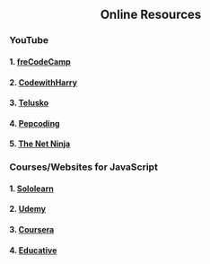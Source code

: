 <h2 align="center">Online Resources</h2>
<h3>YouTube</h3>
<h4> 1. <a href="https://www.youtube.com/watch?v=PkZNo7MFNFg"> freCodeCamp</a></h4>
<h4> 2. <a href="https://www.youtube.com/watch?v=cvvwkgp4HBg&list=PLu0W_9lII9ajyk081To1Cbt2eI5913SsL"> CodewithHarry</a></h4>
<h4> 3. <a href="https://www.youtube.com/watch?v=uDwSnnhl1Ng&list=PLsyeobzWxl7qtP8Lo9TReqUMkiOp446cV"> Telusko</a></h4>
<h4> 4. <a href="https://www.youtube.com/watch?v=mrEcfu-ByDw&list=PL-Jc9J83PIiGT2wmeqRM6ZcjdsqlFvDMz"> Pepcoding</a></h4>
<h4> 5. <a href="https://www.youtube.com/watch?v=qoSksQ4s_hg&list=PL4cUxeGkcC9i9Ae2D9Ee1RvylH38dKuET"> The Net Ninja</a></h4>
<h3>Courses/Websites for JavaScript</h3>
<h4> 1. <a href="https://www.sololearn.com/learning/1024"> Sololearn</a></h4>
<h4> 2. <a href="https://www.udemy.com/course/javascript-essentials/?LSNPUBID=JVFxdTr9V80&ranEAID=JVFxdTr9V80&ranMID=39197&ranSiteID=JVFxdTr9V80-WXgXNTzdv6yDAsEfSZUMpA&utm_medium=udemyads&utm_source=aff-campaign "> Udemy</a></h4>
<h4> 3. <a href="https://www.coursera.org/learn/javascript?ranMID=40328&ranEAID=JVFxdTr9V80&ranSiteID=JVFxdTr9V80-f9kwjAq3wJag2ktNl6p1HQ&siteID=JVFxdTr9V80-f9kwjAq3wJag2ktNl6p1HQ&utm_content=10&utm_medium=partners&utm_source=linkshare&utm_campaign=JVFxdTr9V80"> Coursera</a></h4>
<h4> 4. <a href="https://www.educative.io/courses/introduction-to-javascript-first-steps?affiliate_id=5073518643380224"> Educative</a></h4>

